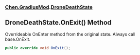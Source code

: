 
### [Chen.GradiusMod](./neHTXX+yFsk1RpXqjkv9zg 'Chen.GradiusMod').[DroneDeathState](./xJAgCLd-giFon2VUBQ5UVA 'Chen.GradiusMod.DroneDeathState')

## DroneDeathState.OnExit() Method
Overrideable OnEnter method from the original state. Always call base.OnExit.  
```csharp
public override void OnExit();
```
